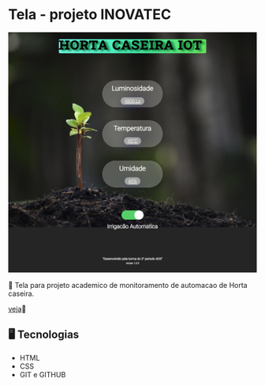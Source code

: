 # Tela - projeto INOVATEC

![preview](./.github/preview.png)

📱 Tela para projeto academico de monitoramento de automacao de Horta caseira.


[veja](https://jeferson-3.github.io/inovatec)🔎



## 🖥️ Tecnologias 

- HTML
- CSS
- GIT e GITHUB